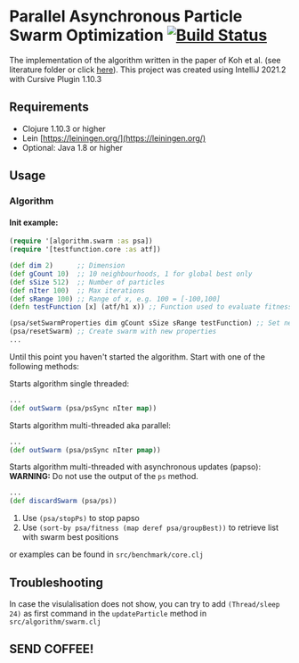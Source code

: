 # Parallel Asynchronous Particle Swarm Optimization  [![Build Status](https://app.travis-ci.com/wurstbroteater/papso.svg?token=p8UbHeQhFdd4xZrZhbxs&branch=main)](https://app.travis-ci.com/wurstbroteater/papso)


The implementation of the algorithm written in the paper of Koh et al. (see literature folder or click [here](https://www.ncbi.nlm.nih.gov/pmc/articles/PMC1769316/)). This project was created using IntelliJ 2021.2 with Cursive Plugin 1.10.3

## Requirements
 - Clojure 1.10.3 or higher
 - Lein [https://leiningen.org/](https://leiningen.org/)
 - Optional: Java 1.8 or higher

## Usage
### Algorithm

#### Init example:
```clojure
(require '[algorithm.swarm :as psa])
(require '[testfunction.core :as atf])

(def dim 2)      ;; Dimension
(def gCount 10)  ;; 10 neighbourhoods, 1 for global best only
(def sSize 512)  ;; Number of particles
(def nIter 100)  ;; Max iterations
(def sRange 100) ;; Range of x, e.g. 100 = [-100,100]
(defn testFunction [x] (atf/h1 x)) ;; Function used to evaluate fitness of a position

(psa/setSwarmProperties dim gCount sSize sRange testFunction) ;; Set new swarm properties
(psa/resetSwarm) ;; Create swarm with new properties
...
```
Until this point you haven't started the algorithm. Start with one of the following methods:

Starts algorithm single threaded:
```clojure
...
(def outSwarm (psa/psSync nIter map))
```

Starts algorithm multi-threaded aka parallel:
```clojure
...
(def outSwarm (psa/psSync nIter pmap))
```

Starts algorithm multi-threaded with asynchronous updates (papso):
**WARNING:** Do not use the output of the `ps` method.
```clojure
...
(def discardSwarm (psa/ps))
```
1. Use `(psa/stopPs)` to stop papso
2. Use `(sort-by psa/fitness (map deref psa/groupBest))` to retrieve list with swarm best positions 



or examples can be found in `src/benchmark/core.clj`

## Troubleshooting
In case the visulalisation does not show, you can try to add `(Thread/sleep 24)` as first command in the `updateParticle` method in `src/algorithm/swarm.clj
`
## SEND COFFEE!
